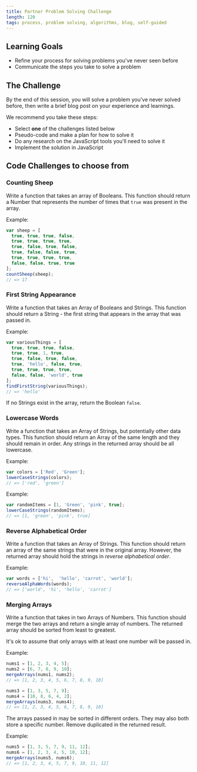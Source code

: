 ```yaml
---
title: Partner Problem Solving Challenge
length: 120
tags: process, problem solving, algorithms, blog, self-guided
---
```


## Learning Goals

- Refine your process for solving problems you've never seen before
- Communicate the steps you take to solve a problem

## The Challenge

By the end of this session, you will solve a problem you've never solved before, then write a brief blog post on your experience and learnings.

We recommend you take these steps:
- Select **one** of the challenges listed below
- Pseudo-code and make a plan for how to solve it
- Do any research on the JavaScript tools you'll need to solve it
- Implement the solution in JavaScript
<!-- - Independently reflect - each partner takes a few minutes to jot down the process, what steps were helpful, what you learned
- Come together and decide on how you can write one short blog post that shares your process, what was helpful/what caused roadblocks, and any advice you'd give someone as they approach problems -->

<!-- ## Deliverables

Share the link to your blog post (details about where in your cohort channel). Your blog post should include the code snippet(s) for your solution(s)! -->

## Code Challenges to choose from

### Counting Sheep

Write a function that takes an array of Booleans. This function should return a Number that represents the number of times that `true` was present in the array.

Example:
```js
var sheep = [
  true, true, true, false,
  true, true, true, true,
  true, false, true, false,
  true, false, false, true,
  true, true, true, true,
  false, false, true, true
];
countSheep(sheep);
// => 17
```

### First String Appearance

Write a function that takes an Array of Booleans and Strings. This function should return a String - the first string that appears in the array that was passed in.

Example:
```js
var variousThings = [
  true, true, true, false,
  true, true, 1, true,
  true, false, true, false,
  true, 'hello', false, true,
  true, true, true, true,
  false, false, 'world', true
];
findFirstString(variousThings);
// => 'hello'
```

If no Strings exist in the array, return the Boolean `false`.

### Lowercase Words

Write a function that takes an Array of Strings, but potentially other data types. This function should return an Array of the same length and they should remain in order. Any strings in the returned array should be all lowercase.

Example:
```js
var colors = ['Red', 'Green'];
lowerCaseStrings(colors);
// => ['red', 'green']
```

Example:
```js
var randomItems = [1, 'Green', 'pink', true];
lowerCaseStrings(randomItems);
// => [1, 'green', 'pink', true]
```

### Reverse Alphabetical Order

Write a function that takes an Array of Strings. This function should return an array of the same strings that were in the original array. However, the returned array should hold the strings in _reverse alphabetical order_.

Example:
```js
var words = ['hi',  'hello', 'carrot', 'world'];
reverseAlphaWords(words);
// => ['world', 'hi', 'hello', 'carrot']
```

### Merging Arrays

Write a function that takes in two Arrays of Numbers. This function should merge the two arrays and return a single array of numbers. The returned array should be sorted from least to greatest.

It's ok to assume that only arrays with at least one number will be passed in.

Example:
```js
nums1 = [1, 2, 3, 4, 5];
nums2 = [6, 7, 8, 9, 10];
mergeArrays(nums1, nums2);
// => [1, 2, 3, 4, 5, 6, 7, 8, 9, 10]
```

```js
nums3 = [1, 3, 5, 7, 9];
nums4 = [10, 8, 6, 4, 2];
mergeArrays(nums3, nums4);
// => [1, 2, 3, 4, 5, 6, 7, 8, 9, 10]
```

The arrays passed in may be sorted in different orders. They may also both store a specific number. Remove duplicated in the returned result.

Example:
```js
nums5 = [1, 3, 5, 7, 9, 11, 12];
nums6 = [1, 2, 3, 4, 5, 10, 12];
mergeArrays(nums5, nums6);
// => [1, 2, 3, 4, 5, 7, 9, 10, 11, 12]
```
